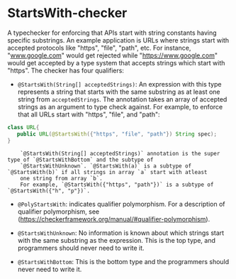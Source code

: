 # StartsWith-checker
A typechecker for enforcing that APIs start with string constants having specific substrings. An example application
is URLs where strings start with accepted protocols like "https", "file", "path", etc.
For instance, "www.google.com" would get rejected while "https://www.google.com" would get accepted by a type system
that accepts strings which start with "https".
The checker has four qualifiers:
* `@StartsWith(String[] acceptedStrings)`:
        An expression with this type represents a string that starts with the same substring as at least one string from
        `acceptedStrings`. The annotation takes an array of accepted strings as an argument to type check against.
        For example, to enforce that all URLs start with "https", "file", and "path":
        
```java
class URL{
   public URL(@StartsWith({"https", "file", "path"}) String spec);
}
```
        
        `@StartsWith(String[] acceptedStrings)` annotation is the super type of `@StartsWithBottom` and the subtype of
        `@StartsWithUnknown`. `@StartsWith(a)` is a subtype of `@StartsWith(b)` if all strings in array `a` start with atleast
        one string from array `b`.
        For example, `@StartsWith({"https", "path"})` is a subtype of `@StartsWith({"h", "p"})`.

* `@PolyStartsWith`:
        indicates qualifier polymorphism. For a description of qualifier polymorphism, 
        see (https://checkerframework.org/manual/#qualifier-polymorphism).

* `@StartsWithUnknown`:
        No information is known about which strings start with the same substring as the expression. This is the top
        type, and programmers should never need to write it.

* `@StartsWithBottom`:
        This is the bottom type and the programmers should never need to write it.
